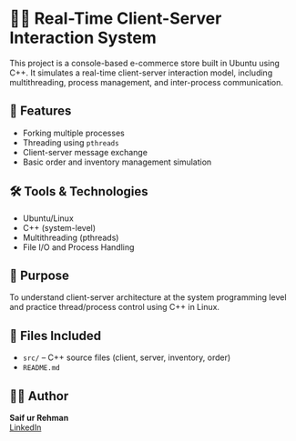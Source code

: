 # 🧑‍💻 Real-Time Client-Server Interaction System

This project is a console-based e-commerce store built in Ubuntu using C++. It simulates a real-time client-server interaction model, including multithreading, process management, and inter-process communication.

## 🧩 Features

- Forking multiple processes
- Threading using `pthreads`
- Client-server message exchange
- Basic order and inventory management simulation

## 🛠️ Tools & Technologies

- Ubuntu/Linux
- C++ (system-level)
- Multithreading (pthreads)
- File I/O and Process Handling

## 🎯 Purpose

To understand client-server architecture at the system programming level and practice thread/process control using C++ in Linux.

## 📂 Files Included

- `src/` – C++ source files (client, server, inventory, order)
- `README.md`

## 👨‍💻 Author

**Saif ur Rehman**  
[LinkedIn](https://www.linkedin.com/in/saif-ur-rehman-feroz-a79859362/)

